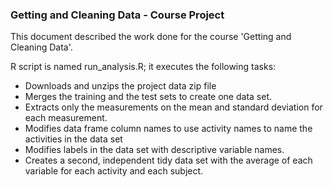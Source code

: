 ### Getting and Cleaning Data - Course Project


This document described the work done for the course 'Getting and Cleaning Data'. 

R script is named run_analysis.R; it executes the following tasks:

- Downloads and unzips the project data zip file
- Merges the training and the test sets to create one data set.
- Extracts only the measurements on the mean and standard deviation for each measurement.
- Modifies data frame column names to use activity names to name the activities in the data set
- Modifies labels in the data set with descriptive variable names.
- Creates a second, independent tidy data set with the average of each variable for each activity and each subject.




